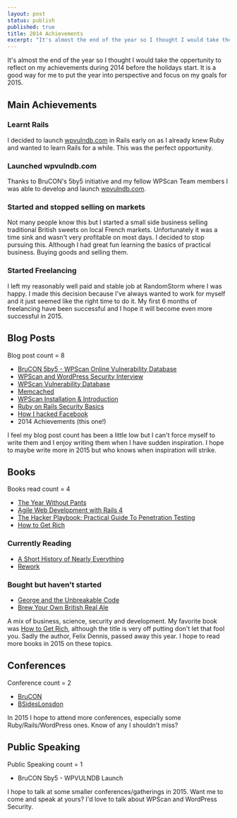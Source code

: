 ```yaml
---
layout: post
status: publish
published: true
title: 2014 Achievements
excerpt: "It's almost the end of the year so I thought I would take the opportunity to reflect on my achievements during 2014 before the holidays start. It is a good way for me to put the year into perspective and focus on my goals for 2015."
---
```


It's almost the end of the year so I thought I would take the oppertunity to reflect on my achievements during 2014 before the holidays start. It is a good way for me to put the year into perspective and focus on my goals for 2015.

## Main Achievements

### Learnt Rails
I decided to launch [wpvulndb.com](https://wpvulndb.com) in Rails early on as I already knew Ruby and wanted to learn Rails for a while. This was the perfect opportunity.

### Launched wpvulndb.com
Thanks to BruCON's 5by5 initiative and my fellow WPScan Team members I was able to develop and launch [wpvulndb.com](https://wpvulndb.com).

### Started and stopped selling on markets
Not many people know this but I started a small side business selling traditional British sweets on local French markets. Unfortunately it was a time sink and wasn't very profitable on most days. I decided to stop pursuing this. Although I had great fun learning the basics of practical business. Buying goods and selling them.

### Started Freelancing
I left my reasonably well paid and stable job at RandomStorm where I was happy. I made this decision because I've always wanted to work for myself and it just seemed like the right time to do it. My first 6 months of freelancing have been successful and I hope it will become even more successful in 2015.

## Blog Posts

Blog post count = 8

- [BruCON 5by5 - WPScan Online Vulnerability Database](http://blog.dewhurstsecurity.com/2014/02/11/brucon-5by5-wpscan-online-vulnerability-database.html)
- [WPScan and WordPress Security Interview](http://blog.dewhurstsecurity.com/2014/07/10/wpscan-and-wordpress-security-interview.html)
- [WPScan Vulnerability Database](http://blog.dewhurstsecurity.com/2014/09/29/wpscan-vulnerability-database.html)
- [Memcached](http://blog.dewhurstsecurity.com/2014/10/12/memcached.html)
- [WPScan Installation & Introduction](http://blog.dewhurstsecurity.com/2014/11/20/wpscan-installation.html)
- [Ruby on Rails Security Basics](https://www.netsparker.com/blog/web-security/ruby-on-rails-security-basics/)
- [How I hacked Facebook](http://blog.dewhurstsecurity.com/2014/12/09/how-i-hacked-facebook.html)
- 2014 Achievements (this one!)

I feel my blog post count has been a little low but I can't force myself to write them and I enjoy writing them when I have sudden inspiration. I hope to maybe write more in 2015 but who knows when inspiration will strike.

## Books

Books read count = 4

- [The Year Without Pants](http://www.amazon.co.uk/Year-Without-Pants-WordPress-Com-Future/dp/1118660633/)
- [Agile Web Development with Rails 4](http://www.amazon.co.uk/Agile-Development-Rails-Pragmatic-Programmers/dp/1937785564/)
- [The Hacker Playbook: Practical Guide To Penetration Testing](http://www.amazon.co.uk/Hacker-Playbook-Practical-Penetration-Testing/dp/1494932636/)
- [How to Get Rich](http://www.amazon.co.uk/How-Get-Rich-Felix-Dennis/dp/009192166X/)

### Currently Reading

- [A Short History of Nearly Everything](http://www.amazon.co.uk/Short-History-Nearly-Everything/dp/0552997048/)
- [Rework](http://www.amazon.co.uk/ReWork-Change-Way-Work-Forever/dp/0091929784)

### Bought but haven't started

- [George and the Unbreakable Code](http://www.amazon.co.uk/George-Unbreakable-Code-4/dp/0857533258/)
- [Brew Your Own British Real Ale](http://www.amazon.co.uk/Brew-Your-Own-British-Real/dp/1852493194/)

A mix of business, science, security and development. My favorite book was [How to Get Rich](http://www.amazon.co.uk/How-Get-Rich-Felix-Dennis/dp/009192166X/), although the title is very off putting don't let that fool you. Sadly the author, Felix Dennis, passed away this year. I hope to read more books in 2015 on these topics.

## Conferences

Conference count = 2

- [BruCON](http://2014.brucon.org/index.php/Main_Page)
- [BSidesLonsdon](https://www.securitybsides.org.uk/)

In 2015 I hope to attend more conferences, especially some Ruby/Rails/WordPress ones. Know of any I shouldn't miss?

## Public Speaking

Public Speaking count = 1

- BruCON 5by5 - WPVULNDB Launch

I hope to talk at some smaller conferences/gatherings in 2015. Want me to come and speak at yours? I'd love to talk about WPScan and WordPress Security.

